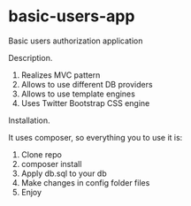 # basic-users-app
Basic users authorization application

Description.

1. Realizes MVC pattern
2. Allows to use different DB providers
3. Allows to use template engines
4. Uses Twitter Bootstrap CSS engine


Installation.

It uses composer, so everything you to use it is:
1. Clone repo
2. composer install
3. Apply db.sql to your db
4. Make changes in config folder files
5. Enjoy
